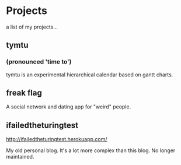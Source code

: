 # Projects
 a list of my projects...

## tymtu
### (pronounced 'time to')

tymtu is an experimental hierarchical calendar based on gantt charts.

## freak flag

A social network and dating app for "weird" people.

## ifailedtheturingtest

http://ifailedtheturingtest.herokuapp.com/

My old personal blog. It's a lot more complex than this blog. No longer maintained.
